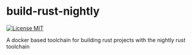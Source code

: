 # build-rust-nightly

[![License MIT](https://img.shields.io/badge/license-MIT-blue.svg)](https://github.com/saschagrunert/build-rust/blob/master/LICENSE)

A docker based toolchain for building rust projects with the nightly rust toolchain
